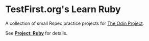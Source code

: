 # TestFirst.org's Learn Ruby

A collection of small Rspec practice projects for [The Odin Project](http://www.theodinproject.com/).

See **[Project: Ruby](http://www.theodinproject.com/web-development-101/ruby)** for details.
